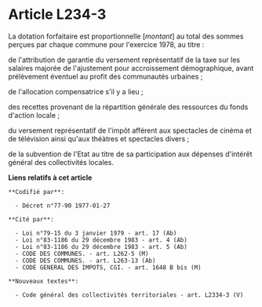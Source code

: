 # Article L234-3

La dotation forfaitaire est proportionnelle [*montant*] au total des sommes perçues par chaque commune pour l'exercice 1978,
au titre :

de l'attribution de garantie du versement représentatif de la taxe sur les salaires majorée de l'ajustement pour
accroissement démographique, avant prélèvement éventuel au profit des communautés urbaines ;

de l'allocation compensatrice s'il y a lieu ;

des recettes provenant de la répartition générale des ressources du fonds d'action locale ;

du versement représentatif de l'impôt afférent aux spectacles de cinéma et de télévision ainsi qu'aux théàtres et spectacles
divers ;

de la subvention de l'Etat au titre de sa participation aux dépenses d'intérêt général des collectivités locales.

**Liens relatifs à cet article**

	**Codifié par**:

	  - Décret n°77-90 1977-01-27

	**Cité par**:

	  - Loi n°79-15 du 3 janvier 1979 - art. 17 (Ab)
	  - Loi n°83-1186 du 29 décembre 1983 - art. 4 (Ab)
	  - Loi n°83-1186 du 29 décembre 1983 - art. 5 (Ab)
	  - CODE DES COMMUNES. - art. L262-5 (M)
	  - CODE DES COMMUNES. - art. L263-13 (Ab)
	  - CODE GENERAL DES IMPOTS, CGI. - art. 1648 B bis (M)

	**Nouveaux textes**:

	  - Code général des collectivités territoriales - art. L2334-3 (V)
